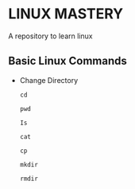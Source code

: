 # LINUX MASTERY
A repository to learn linux

## Basic Linux Commands

- Change Directory

      cd
      
      pwd
      
      Is
      
      cat
      
      cp
      
      mkdir
      
      rmdir
 
 
